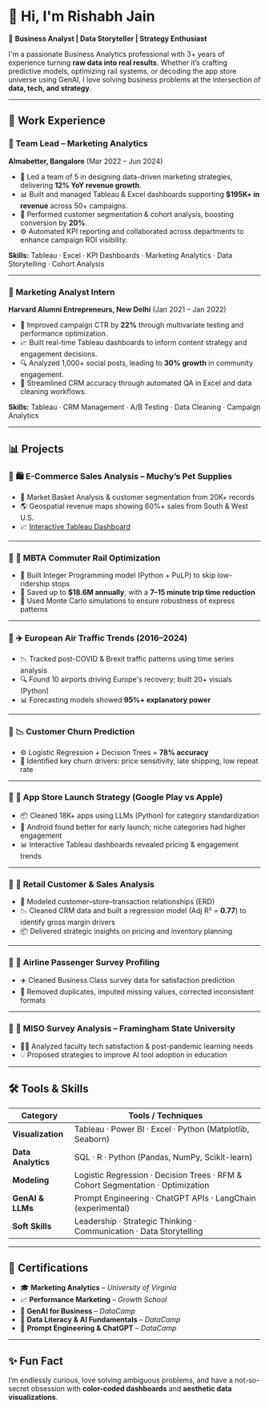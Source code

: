 # 👋 Hi, I'm Rishabh Jain

🎯 **Business Analyst | Data Storyteller | Strategy Enthusiast**

 I'm a passionate Business Analytics professional with 3+ years of experience turning **raw data into real results**. Whether it’s crafting predictive models, optimizing rail systems, or decoding the app store universe using GenAI, I love solving business problems at the intersection of **data, tech, and strategy**.

---

## 💼 Work Experience

### 📍 Team Lead – Marketing Analytics  
**Almabetter, Bangalore** (Mar 2022 – Jun 2024)

- 🧠 Led a team of 5 in designing data-driven marketing strategies, delivering **12% YoY revenue growth**.
- 📊 Built and managed Tableau & Excel dashboards supporting **$195K+ in revenue** across 50+ campaigns.
- 🧩 Performed customer segmentation & cohort analysis, boosting conversion by **20%**.
- ⚙️ Automated KPI reporting and collaborated across departments to enhance campaign ROI visibility.

**Skills:** Tableau · Excel · KPI Dashboards · Marketing Analytics · Data Storytelling · Cohort Analysis

---

### 📍 Marketing Analyst Intern  
**Harvard Alumni Entrepreneurs, New Delhi** (Jan 2021 – Jan 2022)

- 🚀 Improved campaign CTR by **22%** through multivariate testing and performance optimization.
- 📈 Built real-time Tableau dashboards to inform content strategy and engagement decisions.
- 🔍 Analyzed 1,000+ social posts, leading to **30% growth** in community engagement.
- 📂 Streamlined CRM accuracy through automated QA in Excel and data cleaning workflows.

**Skills:** Tableau · CRM Management · A/B Testing · Data Cleaning · Campaign Analytics

---

## 📊 Projects

### 🔹 **🛍️ E-Commerce Sales Analysis – Muchy’s Pet Supplies**  
- 🛒 Market Basket Analysis & customer segmentation from 20K+ records  
- 🌎 Geospatial revenue maps showing 60%+ sales from South & West U.S.  
- 📈 [Interactive Tableau Dashboard](https://public.tableau.com/app/profile/rishabh.jain6714/viz/ECommerce-Analysis/ExecutiveSummary?publish=yes)

---

### 🔹 **🚄 MBTA Commuter Rail Optimization**  
- 🧮 Built Integer Programming model (Python + PuLP) to skip low-ridership stops  
- 💸 Saved up to **$18.6M annually**, with a **7–15 minute trip time reduction**  
- 🧠 Used Monte Carlo simulations to ensure robustness of express patterns

---

### 🔹 **✈️ European Air Traffic Trends (2016–2024)**  
- 📉 Tracked post-COVID & Brexit traffic patterns using time series analysis  
- 🔍 Found 10 airports driving Europe's recovery; built 20+ visuals (Python)  
- 📊 Forecasting models showed **95%+ explanatory power**

---

### 🔹 **📉 Customer Churn Prediction**  
- ⚙️ Logistic Regression + Decision Trees = **78% accuracy**  
- 🧠 Identified key churn drivers: price sensitivity, late shipping, low repeat rate

---

### 🔹 **📱 App Store Launch Strategy (Google Play vs Apple)**  
- 📦 Cleaned 18K+ apps using LLMs (Python) for category standardization  
- 🧭 Android found better for early launch; niche categories had higher engagement  
- 📊 Interactive Tableau dashboards revealed pricing & engagement trends

---

### 🔹 **🏬 Retail Customer & Sales Analysis**  
- 🧩 Modeled customer–store–transaction relationships (ERD)  
- 📉 Cleaned CRM data and built a regression model (Adj R² = **0.77**) to identify gross margin drivers  
- 📦 Delivered strategic insights on pricing and inventory planning

---

### 🔹 **🧳 Airline Passenger Survey Profiling**  
- ✈️ Cleaned Business Class survey data for satisfaction prediction  
- 🚫 Removed duplicates, imputed missing values, corrected inconsistent formats

---

### 🔹 **🏫 MISO Survey Analysis – Framingham State University**  
- 🧑‍🏫 Analyzed faculty tech satisfaction & post-pandemic learning needs  
- 💡 Proposed strategies to improve AI tool adoption in education

---

## 🛠️ Tools & Skills

| Category              | Tools / Techniques                                                                 |
|-----------------------|------------------------------------------------------------------------------------|
| **Visualization**     | Tableau · Power BI · Excel · Python (Matplotlib, Seaborn)                         |
| **Data Analytics**    | SQL · R · Python (Pandas, NumPy, Scikit-learn)                                     |
| **Modeling**          | Logistic Regression · Decision Trees · RFM & Cohort Segmentation · Optimization    |
| **GenAI & LLMs**      | Prompt Engineering · ChatGPT APIs · LangChain (experimental)                      |
| **Soft Skills**       | Leadership · Strategic Thinking · Communication · Data Storytelling               |

---

## 📜 Certifications

- 🎓 **Marketing Analytics** – *University of Virginia*  
- 📈 **Performance Marketing** – *Growth School*  
- 🤖 **GenAI for Business** – *DataCamp*  
- 🧠 **Data Literacy & AI Fundamentals** – *DataCamp*  
- 💬 **Prompt Engineering & ChatGPT** – *DataCamp*

---

## ✨ Fun Fact

I’m endlessly curious, love solving ambiguous problems, and have a not-so-secret obsession with **color-coded dashboards** and **aesthetic data visualizations**.  


